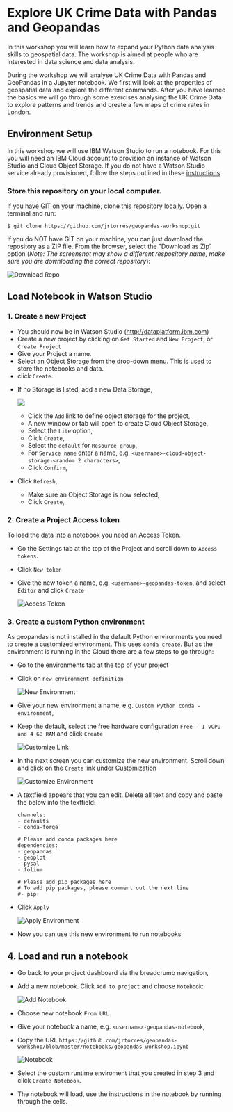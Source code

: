 # Explore UK Crime Data with Pandas and Geopandas

In this workshop you will learn how to expand your Python data analysis skills to geospatial data. The workshop is aimed at people who are interested in data science and data analysis.

During the workshop we will analyse UK Crime Data with Pandas and GeoPandas in a Jupyter notebook. We first will look at the properties of geospatial data and explore the different commands. After you have learned the basics we will go through some exercises analysing the UK Crime Data to explore patterns and trends and create a few maps of crime rates in London.

## Environment Setup

In this workshop we will use IBM Watson Studio to run a notebook. For this you will need an IBM Cloud account to provision an instance of Watson Studio and Cloud Object Storage. If you do not have a Watson Studio service already provisioned, follow the steps outlined in these [instructions](https://github.com/jrtorres/dsai-workshop-dataprocessing/blob/master/SetupWatsonStudio.md)

### Store this repository on your local computer.

   If you have GIT on your machine, clone this repository locally. Open a terminal and run:

   ```
   $ git clone https://github.com/jrtorres/geopandas-workshop.git
   ```

   If you do NOT have GIT on your machine, you can just download the repository as a ZIP file. From the browser, select the "Download as Zip" option (_Note: The screenshot may show a different respository name, make sure you are downloading the correct repository_):

   ![Download Repo](images/ss0.png)

## Load Notebook in Watson Studio

### 1. Create a new Project

- You should now be in Watson Studio (http://dataplatform.ibm.com)
- Create a new project by clicking on `Get Started` and `New Project`, or `Create Project`
- Give your Project a name.
- Select an Object Storage from the drop-down menu. This is used to store the notebooks and data.
- click `Create`.  


* If no Storage is listed, add a new Data Storage,

	![](../images/project-add-storage.png)

  * Click the `Add` link to define object storage for the project,
  * A new window or tab will open to create Cloud Object Storage,
  * Select the `Lite` option,
  * Click `Create`,
  * Select the `default` for `Resource group`,
  * For `Service name` enter a name, e.g. `<username>-cloud-object-storage-<random 2 characters>`,
  * Click `Confirm`,

* Click `Refresh`,
  * Make sure an Object Storage is now selected,
  * Click `Create`,

### 2. Create a Project Access token

To load the data into a notebook you need an Access Token.

- Go the Settings tab at the top of the Project and scroll down to `Access tokens`.
- Click `New token`
- Give the new token a name, e.g. `<username>-geopandas-token`, and select `Editor` and click `Create`

   ![Access Token](images/token.png)

### 3. Create a custom Python environment

As geopandas is not installed in the default Python environments you need to create a customized environment. This uses `conda create`. But as the environment is running in the Cloud there are a few steps to go through:

- Go to the environments tab at the top of your project
- Click on `new environment definition`

   ![New Environment](images/new_env.png)

- Give your new environment a name, e.g. `Custom Python conda - environment`,
- Keep the default, select the free hardware configuration `Free - 1 vCPU and 4 GB RAM` and click `Create`

   ![Customize Link](images/customize.png)

- In the next screen you can customize the new environment. Scroll down and click on the `Create` link under Customization

   ![Customize Environment](images/customize_env.png)

- A textfield appears that you can edit. Delete all text and copy and paste the below into the textfield:

   ```# Please add conda channels here
   channels:
   - defaults
   - conda-forge
   
   # Please add conda packages here
   dependencies:
   - geopandas
   - geoplot
   - pysal
   - folium

   # Please add pip packages here
   # To add pip packages, please comment out the next line
   #- pip:
   ```

- Click `Apply`

   ![Apply Environment](images/customize_env2.png)

- Now you can use this new environment to run notebooks

## 4. Load and run a notebook

- Go back to your project dashboard via the breadcrumb navigation,
- Add a new notebook. Click `Add to project` and choose `Notebook`:

   ![Add Notebook](images/newnotebook.png)

- Choose new notebook `From URL`. 
- Give your notebook a name, e.g. `<username>-geopandas-notebook`,
- Copy the URL `https://github.com/jrtorres/geopandas-workshop/blob/master/notebooks/geopandas-workshop.ipynb`

   ![Notebook](images/notebookfromurl.png)

- Select the custom runtime enviroment that you created in step 3 and click `Create Notebook`.

-  The notebook will load, use the instructions in the notebook by running through the cells.